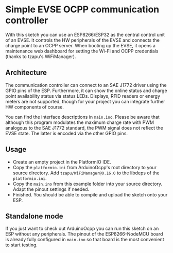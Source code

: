 # Simple EVSE OCPP communication controller

With this sketch you can use an ESP8266/ESP32 as the central control unit of an EVSE. It controls the HW peripherals of the EVSE and connects the charge point to an OCPP server. When booting up the EVSE, it opens a maintenance web dashboard for setting the Wi-Fi and OCPP credentials (thanks to tzapu's WiFiManager).

## Architecture

The communication controller can connect to an SAE&nbsp;J1772 driver using the GPIO pins of the ESP. Furthermore, it can show the online status and charge point availability status via status LEDs. Displays, RFID readers or energy meters are not supported, though for your project you can integrate further HW components of course.

You can find the interface descriptions in `main.ino`. Please be aware that although this program modulates the maximum charge rate with PWM analogous to the SAE&nbsp;J1772 standard, the PWM signal does not reflect the EVSE state. The latter is encoded via the other GPIO pins.

## Usage

- Create an empty project in the PlatformIO IDE.
- Copy the `platformio.ini` from ArduinoOcpp's root directory to your source directory. Add `tzapu/WiFiManager@0.16.0` to the libdeps of the `platformio.ini`.
- Copy the `main.ino` from this example folder into your source directory. Adapt the pinout settings if needed.
- Finished. You should be able to compile and upload the sketch onto your ESP.

## Standalone mode

If you just want to check out ArduinoOcpp you can run this sketch on an ESP without any peripherals. The pinout of the ESP8266-NodeMCU&nbsp;board is already fully configured in `main.ino` so that board is the most convenient to start testing.
